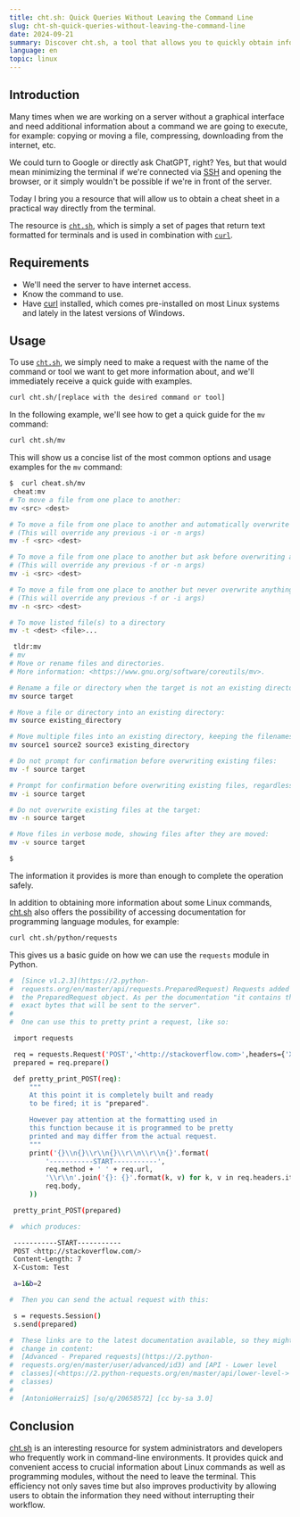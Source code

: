 ```yaml
---
title: cht.sh: Quick Queries Without Leaving the Command Line
slug: cht-sh-quick-queries-without-leaving-the-command-line
date: 2024-09-21
summary: Discover cht.sh, a tool that allows you to quickly obtain information about Linux commands and programming modules directly from your terminal.
language: en
topic: linux
---
```


## Introduction

Many times when we are working on a server without a graphical interface and need additional information about a command we are going to execute, for example: copying or moving a file, compressing, downloading from the internet, etc.

We could turn to Google or directly ask ChatGPT, right? Yes, but that would mean minimizing the terminal if we're connected via [SSH](https://en.wikipedia.org/wiki/Secure_Shell) and opening the browser, or it simply wouldn't be possible if we're in front of the server.

Today I bring you a resource that will allow us to obtain a cheat sheet in a practical way directly from the terminal.

The resource is [`cht.sh`](http://cht.sh/), which is simply a set of pages that return text formatted for terminals and is used in combination with [`curl`](https://en.wikipedia.org/wiki/CURL).

## Requirements

- We'll need the server to have internet access.
- Know the command to use.
- Have [curl](https://en.wikipedia.org/wiki/CURL) installed, which comes pre-installed on most Linux systems and lately in the latest versions of Windows.

## Usage

To use [`cht.sh`](http://cht.sh/), we simply need to make a request with the name of the command or tool we want to get more information about, and we'll immediately receive a quick guide with examples.

```bash
curl cht.sh/[replace with the desired command or tool]

```

In the following example, we'll see how to get a quick guide for the `mv` command:

```bash
curl cht.sh/mv

```

This will show us a concise list of the most common options and usage examples for the `mv` command:

```bash
$  curl cheat.sh/mv
 cheat:mv
# To move a file from one place to another:
mv <src> <dest>

# To move a file from one place to another and automatically overwrite if the destination file exists:
# (This will override any previous -i or -n args)
mv -f <src> <dest>

# To move a file from one place to another but ask before overwriting an existing file:
# (This will override any previous -f or -n args)
mv -i <src> <dest>

# To move a file from one place to another but never overwrite anything:
# (This will override any previous -f or -i args)
mv -n <src> <dest>

# To move listed file(s) to a directory
mv -t <dest> <file>...

 tldr:mv
# mv
# Move or rename files and directories.
# More information: <https://www.gnu.org/software/coreutils/mv>.

# Rename a file or directory when the target is not an existing directory:
mv source target

# Move a file or directory into an existing directory:
mv source existing_directory

# Move multiple files into an existing directory, keeping the filenames unchanged:
mv source1 source2 source3 existing_directory

# Do not prompt for confirmation before overwriting existing files:
mv -f source target

# Prompt for confirmation before overwriting existing files, regardless of file permissions:
mv -i source target

# Do not overwrite existing files at the target:
mv -n source target

# Move files in verbose mode, showing files after they are moved:
mv -v source target

$

```

The information it provides is more than enough to complete the operation safely.

In addition to obtaining more information about some Linux commands, [cht.sh](http://cht.sh/) also offers the possibility of accessing documentation for programming language modules, for example:

```bash
curl cht.sh/python/requests

```

This gives us a basic guide on how we can use the `requests` module in Python.

```bash
#  [Since v1.2.3](https://2.python-
#  requests.org/en/master/api/requests.PreparedRequest) Requests added
#  the PreparedRequest object. As per the documentation "it contains the
#  exact bytes that will be sent to the server".
#
#  One can use this to pretty print a request, like so:

 import requests

 req = requests.Request('POST','<http://stackoverflow.com>',headers={'X-Custom':'Test'},data='a=1&b=2')
 prepared = req.prepare()

 def pretty_print_POST(req):
     """
     At this point it is completely built and ready
     to be fired; it is "prepared".

     However pay attention at the formatting used in
     this function because it is programmed to be pretty
     printed and may differ from the actual request.
     """
     print('{}\\n{}\\r\\n{}\\r\\n\\r\\n{}'.format(
         '-----------START-----------',
         req.method + ' ' + req.url,
         '\\r\\n'.join('{}: {}'.format(k, v) for k, v in req.headers.items()),
         req.body,
     ))

 pretty_print_POST(prepared)

#  which produces:

 -----------START-----------
 POST <http://stackoverflow.com/>
 Content-Length: 7
 X-Custom: Test

 a=1&b=2

#  Then you can send the actual request with this:

 s = requests.Session()
 s.send(prepared)

#  These links are to the latest documentation available, so they might
#  change in content:
#  [Advanced - Prepared requests](https://2.python-
#  requests.org/en/master/user/advanced/id3) and [API - Lower level
#  classes](<https://2.python-requests.org/en/master/api/lower-level->
#  classes)
#
#  [AntonioHerraizS] [so/q/20658572] [cc by-sa 3.0]

```

## Conclusion

[cht.sh](http://cht.sh/) is an interesting resource for system administrators and developers who frequently work in command-line environments. It provides quick and convenient access to crucial information about Linux commands as well as programming modules, without the need to leave the terminal. This efficiency not only saves time but also improves productivity by allowing users to obtain the information they need without interrupting their workflow.